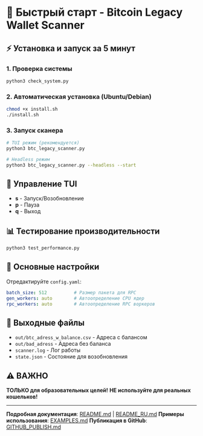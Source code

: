 # 🚀 Быстрый старт - Bitcoin Legacy Wallet Scanner

## ⚡ Установка и запуск за 5 минут

### 1. Проверка системы
```bash
python3 check_system.py
```

### 2. Автоматическая установка (Ubuntu/Debian)
```bash
chmod +x install.sh
./install.sh
```

### 3. Запуск сканера
```bash
# TUI режим (рекомендуется)
python3 btc_legacy_scanner.py

# Headless режим
python3 btc_legacy_scanner.py --headless --start
```

## 🎯 Управление TUI
- **s** - Запуск/Возобновление
- **p** - Пауза  
- **q** - Выход

## 📊 Тестирование производительности
```bash
python3 test_performance.py
```

## 🔧 Основные настройки
Отредактируйте `config.yaml`:
```yaml
batch_size: 512          # Размер пакета для RPC
gen_workers: auto        # Автоопределение CPU ядер
rpc_workers: auto        # Автоопределение RPC воркеров
```

## 📁 Выходные файлы
- `out/btc_adress_w_balance.csv` - Адреса с балансом
- `out/bad_adress` - Адреса без баланса
- `scanner.log` - Лог работы
- `state.json` - Состояние для возобновления

## ⚠️ ВАЖНО
**ТОЛЬКО для образовательных целей!**
**НЕ используйте для реальных кошельков!**

---

**Подробная документация**: [README.md](README.md) | [README_RU.md](README_RU.md)
**Примеры использования**: [EXAMPLES.md](EXAMPLES.md)
**Публикация в GitHub**: [GITHUB_PUBLISH.md](GITHUB_PUBLISH.md)
